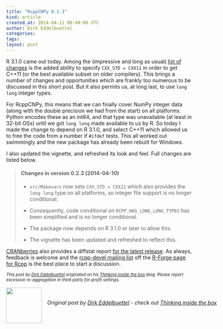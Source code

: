 ```yaml
---
title: "RcppCNPy 0.2.3"
kind: article
created_at: 2014-04-11 00:49:00 UTC
author: Dirk Eddelbuettel
categories: 
tags: 
layout: post
---
```

R 3.1.0 came out today. Among the (impressive and long as usual) <a
href="http://cran.r-project.org/src/base/NEWS.html">list of changes</a> is
the added ability to specify <code>CXX_STD = CXX11</code> in order to get
C++11 (or the best available subset on older compilers).  This brings a
number of changes and opportunities which are frankly too numerous to be
discussed in this short post.  But it also permits us, at long last, to use <code>long
long</code> integer types.

<p></p>
For RcppCNPy, this means that we can finally cover NumPy integer data (along
with the double precision we had from the start) on all
platforms.  Python encodes these as an int64, and that type was unavailable
(at least in 32-bit OSs) until we got <code>long long</code> made available
to us by R.
So today I made the change to depend on R 3.1.0, and select C++11 which
allowed us to free the code from a number if <code>#ifdef</code> tests.  This
all worked out swimmingly and the new package has already been rebuilt for
Windows.

<p></p>
I also updated the vignette, and refreshed its look and feel. 
Full changes are listed below.

<p></p>

<blockquote>
<h4>Changes in version 0.2.3 (2014-04-10)</h4>
<ul>
  <li> <p> <code>src/Makevars</code> now sets <code>CXX_STD = CXX11</code> which also provides the <code>long long</code> type on all platforms, so integer file support is no longer conditional. </p> </li>
  <li> <p> Consequently, code conditional on <code>RCPP_HAS_LONG_LONG_TYPES</code> has been simplified and is no longer conditional. </p> </li>
  <li> <p> The package now depends on R 3.1.0 or later to allow this. </p> </li>
  <li><p> The vignette has been updated and refreshed to reflect this. </p> </li>
</ul>
</blockquote>

<p>

<a href="http://dirk.eddelbuettel.com/cranberries/">CRANberries</a> also provides a diffstat report
<a href="http://dirk.eddelbuettel.com/cranberries/2014/04/10#RcppCNPy_0.2.3">for the latest release</a>.
As always, feedback is welcome and the 
<a href="https://lists.r-forge.r-project.org/cgi-bin/mailman/listinfo/rcpp-devel">rcpp-devel mailing list</a>
off the <a href="http://r-forge.r-project.org/projects/rcpp/">R-Forge page for Rcpp</a> is
the best place to start a discussion.

<p style="font-size:80%; font-style:italic;">
This post by <a href="http://dirk.eddelbuettel.com">Dirk Eddelbuettel</a>
originated on his <a href="http://dirk.eddelbuettel.com/blog/">Thinking inside the box</a> blog.
Please report excessive re-aggregation in third-party for-profit settings. 
<p><div class="author">
  <img src="" style="width: 96px; height: 96;">
  <span style="position: absolute; padding: 32px 15px;">
    <i>Original post by <a href="http://twitter.com/">Dirk Eddelbuettel</a> - check out <a href="http://dirk.eddelbuettel.com/blog">Thinking inside the box   </a></i>
  </span>
</div>

